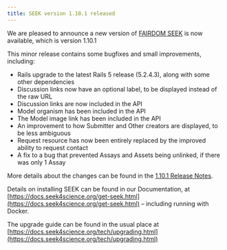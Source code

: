 ```yaml
---
title: SEEK version 1.10.1 released
---
```


We are pleased to announce a new version of [FAIRDOM SEEK](/platforms/seek) is now available, which is version 1.10.1

This minor release contains some bugfixes and small improvements, including:

* Rails upgrade to the latest Rails 5 release (5.2.4.3), along with some other dependencies
* Discussion links now have an optional label, to be displayed instead of the raw URL
* Discussion links are now included in the API
* Model organism has been included in the API
* The Model image link has been included in the API
* An improvement to how Submitter and Other creators are displayed, to be less ambiguous
* Request resource has now been entirely replaced by the improved ability to request contact
* A fix to a bug that prevented Assays and Assets being unlinked, if there was only 1 Assay

More details about the changes can be found in the [1.10.1 Release Notes](https://docs.seek4science.org/tech/releases/#version-1101).

Details on installing SEEK can be found in our Documentation, at [https://docs.seek4science.org/get-seek.html](https://docs.seek4science.org/get-seek.html) – including running with Docker.

The upgrade guide can be found in the usual place at [https://docs.seek4science.org/tech/upgrading.html](https://docs.seek4science.org/tech/upgrading.html)